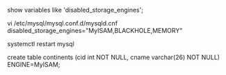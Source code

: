 show variables like 'disabled_storage_engines';

vi /etc/mysql/mysql.conf.d/mysqld.cnf
disabled_storage_engines="MyISAM,BLACKHOLE,MEMORY"

systemctl restart mysql

create table continents (cid int NOT NULL, cname varchar(26) NOT NULL) ENGINE=MyISAM;